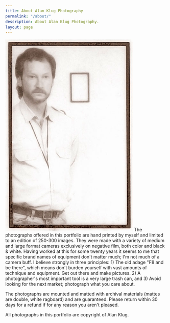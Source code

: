 ```yaml
---
title: About Alan Klug Photography
permalink: "/about/"
description: About Alan Klug Photography.
layout: page
---
```

!["Alan Klug"](/assets/images/alan-klug-head-shot.jpg)
The photographs offered in this portfolio are hand printed by myself and limited to an edition of 250-300 images. They were made with a variety of medium and large format cameras exclusively on negative film, both color and black & white. Having worked at this for some twenty years it seems to me that specific brand names of equipment don't matter much; I'm not much of a camera buff. I believe strongly in three principles: 1) The old adage "F8 and be there", which means don't burden yourself with vast amounts of technique and equipment. Get out there and make pictures. 2) A photographer's most important tool is a very large trash can, and 3) Avoid looking for the next market; photograph what you care about.

The photographs are mounted and matted with archival materials (mattes are double, white ragboard) and are guaranteed. Please return within 30 days for a refund if for any reason you aren't pleased.

All photographs in this portfolio are copyright of Alan Klug.
